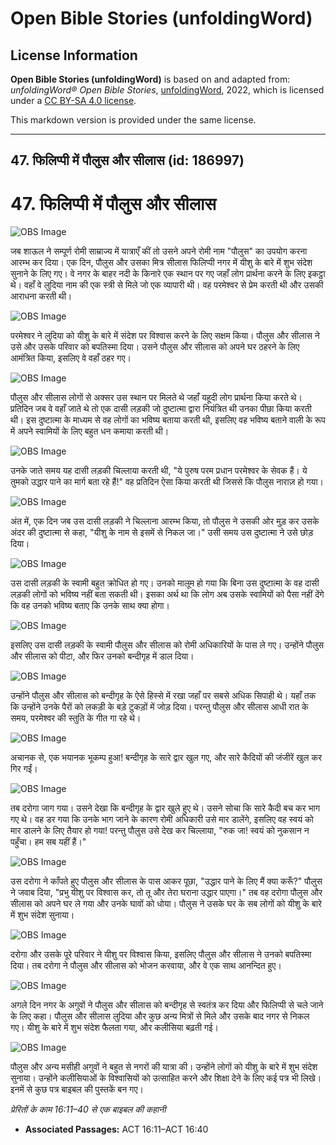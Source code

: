 # Open Bible Stories (unfoldingWord)

## License Information

**Open Bible Stories (unfoldingWord)** is based on and adapted from: _unfoldingWord® Open Bible Stories_, [unfoldingWord](https://unfoldingword.org/utw), 2022, which is licensed under a [CC BY-SA 4.0 license](https://creativecommons.org/licenses/by-sa/4.0/legalcode.en).

This markdown version is provided under the same license.



--------------------------------

## 47. फिलिप्पी में पौलुस और सीलास (id: 186997)

47\. फिलिप्पी में पौलुस और सीलास
================================

![OBS Image](https://cdn.aquifer.bible/aquifer-content/resources/UWOBS/jpg/360px/obs-en-47-01.jpg)

जब शाऊल ने सम्पूर्ण रोमी साम्राज्य में यात्राएँ कीं तो उसने अपने रोमी नाम "पौलुस" का उपयोग करना आरम्भ कर दिया। एक दिन, पौलुस और उसका मित्र सीलास फिलिप्पी नगर में यीशु के बारे में शुभ संदेश सुनाने के लिए गए। वे नगर के बाहर नदी के किनारे एक स्थान पर गए जहाँ लोग प्रार्थना करने के लिए इकट्ठा थे। वहाँ वे लुदिया नाम की एक स्त्री से मिले जो एक व्यापारी थी। वह परमेश्वर से प्रेम करती थी और उसकी आराधना करती थी।

![OBS Image](https://cdn.aquifer.bible/aquifer-content/resources/UWOBS/jpg/360px/obs-en-47-02.jpg)

परमेश्वर ने लुदिया को यीशु के बारे में संदेश पर विश्वास करने के लिए सक्षम किया। पौलुस और सीलास ने उसे और उसके परिवार को बपतिस्मा दिया। उसने पौलुस और सीलास को अपने घर ठहरने के लिए आमंत्रित किया, इसलिए वे वहाँ ठहर गए।

![OBS Image](https://cdn.aquifer.bible/aquifer-content/resources/UWOBS/jpg/360px/obs-en-47-03.jpg)

पौलुस और सीलास लोगों से अक्सर उस स्थान पर मिलते थे जहाँ यहूदी लोग प्रार्थना किया करते थे। प्रतिदिन जब वे वहाँ जाते थे तो एक दासी लड़की जो दुष्टात्मा द्वारा नियंत्रित थी उनका पीछा किया करती थी। इस दुष्टात्मा के माध्यम से वह लोगों का भविष्य बताया करती थी, इसलिए वह भविष्य बताने वाली के रूप में अपने स्वामियों के लिए बहुत धन कमाया करती थी।

![OBS Image](https://cdn.aquifer.bible/aquifer-content/resources/UWOBS/jpg/360px/obs-en-47-04.jpg)

उनके जाते समय यह दासी लड़की चिल्लाया करती थी, "ये पुरुष परम प्रधान परमेश्वर के सेवक हैं। ये तुमको उद्धार पाने का मार्ग बता रहे हैं!" वह प्रतिदिन ऐसा किया करती थी जिससे कि पौलुस नाराज़ हो गया।

![OBS Image](https://cdn.aquifer.bible/aquifer-content/resources/UWOBS/jpg/360px/obs-en-47-05.jpg)

अंत में, एक दिन जब उस दासी लड़की ने चिल्लाना आरम्भ किया, तो पौलुस ने उसकी ओर मुड़ कर उसके अंदर की दुष्टात्मा से कहा, "यीशु के नाम से इसमें से निकल जा।" उसी समय उस दुष्टात्मा ने उसे छोड़ दिया।

![OBS Image](https://cdn.aquifer.bible/aquifer-content/resources/UWOBS/jpg/360px/obs-en-47-06.jpg)

उस दासी लड़की के स्वामी बहुत क्रोधित हो गए। उनको मालूम हो गया कि बिना उस दुष्टात्मा के वह दासी लड़की लोगों को भविष्य नहीं बता सकती थी। इसका अर्थ था कि लोग अब उसके स्वामियों को पैसा नहीं देंगे कि वह उनको भविष्य बताए कि उनके साथ क्या होगा।

![OBS Image](https://cdn.aquifer.bible/aquifer-content/resources/UWOBS/jpg/360px/obs-en-47-07.jpg)

इसलिए उस दासी लड़की के स्वामी पौलुस और सीलास को रोमी अधिकारियों के पास ले गए। उन्होंने पौलुस और सीलास को पीटा, और फिर उनको बन्दीगृह में डाल दिया।

![OBS Image](https://cdn.aquifer.bible/aquifer-content/resources/UWOBS/jpg/360px/obs-en-47-08.jpg)

उन्होंने पौलुस और सीलास को बन्दीगृह के ऐसे हिस्से में रखा जहाँ पर सबसे अधिक सिपाही थे। यहाँ तक कि उन्होंने उनके पैरों को लकड़ी के बड़े टुकड़ों में जोड़ दिया। परन्तु पौलुस और सीलास आधी रात के समय, परमेश्वर की स्तुति के गीत गा रहे थे।

![OBS Image](https://cdn.aquifer.bible/aquifer-content/resources/UWOBS/jpg/360px/obs-en-47-09.jpg)

अचानक से, एक भयानक भूकम्प हुआ! बन्दीगृह के सारे द्वार खुल गए, और सारे कैदियों की जंजीरें खुल कर गिर गईं।

![OBS Image](https://cdn.aquifer.bible/aquifer-content/resources/UWOBS/jpg/360px/obs-en-47-10.jpg)

तब दरोगा जाग गया। उसने देखा कि बन्दीगृह के द्वार खुले हुए थे। उसने सोचा कि सारे कैदी बच कर भाग गए थे। वह डर गया कि उनके भाग जाने के कारण रोमी अधिकारी उसे मार डालेंगे, इसलिए वह स्वयं को मार डालने के लिए तैयार हो गया! परन्तु पौलुस उसे देख कर चिल्लाया, "रुक जा! स्वयं को नुकसान न पहुँचा। हम सब यहीं हैं।"

![OBS Image](https://cdn.aquifer.bible/aquifer-content/resources/UWOBS/jpg/360px/obs-en-47-11.jpg)

उस दरोगा ने काँपते हुए पौलुस और सीलास के पास आकर पूछा, "उद्धार पाने के लिए मैं क्या करूँ?" पौलुस ने जवाब दिया, "प्रभु यीशु पर विश्वास कर, तो तू और तेरा घराना उद्धार पाएगा।" तब वह दरोगा पौलुस और सीलास को अपने घर ले गया और उनके घावों को धोया। पौलुस ने उसके घर के सब लोगों को यीशु के बारे में शुभ संदेश सुनाया।

![OBS Image](https://cdn.aquifer.bible/aquifer-content/resources/UWOBS/jpg/360px/obs-en-47-12.jpg)

दरोगा और उसके पूरे परिवार ने यीशु पर विश्वास किया, इसलिए पौलुस और सीलास ने उनको बपतिस्मा दिया। तब दरोगा ने पौलुस और सीलास को भोजन करवाया, और वे एक साथ आनन्दित हुए।

![OBS Image](https://cdn.aquifer.bible/aquifer-content/resources/UWOBS/jpg/360px/obs-en-47-13.jpg)

अगले दिन नगर के अगुवों ने पौलुस और सीलास को बन्दीगृह से स्वतंत्र कर दिया और फिलिप्पी से चले जाने के लिए कहा। पौलुस और सीलास लुदिया और कुछ अन्य मित्रों से मिले और उसके बाद नगर से निकल गए। यीशु के बारे में शुभ संदेश फैलता गया, और कलीसिया बढ़ती गई।

![OBS Image](https://cdn.aquifer.bible/aquifer-content/resources/UWOBS/jpg/360px/obs-en-47-14.jpg)

पौलुस और अन्य मसीही अगुवों ने बहुत से नगरों की यात्रा की। उन्होंने लोगों को यीशु के बारे में शुभ संदेश सुनाया। उन्होंने कलीसियाओं के विश्वासियों को उत्साहित करने और शिक्षा देने के लिए कई पत्र भी लिखे। इनमें से कुछ पत्र बाइबल की पुस्तकें बन गए।

*प्रेरितों के काम 16:11–40 से एक बाइबल की कहानी*

* **Associated Passages:** ACT 16:11–ACT 16:40

